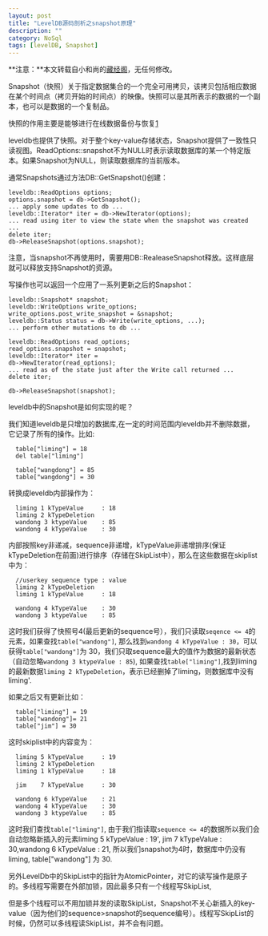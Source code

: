 ```yaml
---
layout: post
title: "LevelDB源码剖析之snapshot原理"
description: ""
category: NoSql
tags: [levelDB, Snapshot]
---
```


**注意：**本文转载自小和尚的[藏经阁][2]，无任何修改。

Snapshot（快照）关于指定数据集合的一个完全可用拷贝，该拷贝包括相应数据在某个时间点（拷贝开始的时间点）的映像。快照可以是其所表示的数据的一个副本，也可以是数据的一个复制品。

快照的作用主要是能够进行在线数据备份与恢复[1][1]

leveldb也提供了快照。对于整个key-value存储状态，Snapshot提供了一致性只读视图。ReadOptions::snapshot不为NULL时表示读取数据库的某一个特定版本。如果Snapshot为NULL，则读取数据库的当前版本。

通常Snapshots通过方法DB::GetSnapshot()创建：

	leveldb::ReadOptions options;
	options.snapshot = db->GetSnapshot();
	... apply some updates to db ...
	leveldb::Iterator* iter = db->NewIterator(options);
	... read using iter to view the state when the snapshot was created
	...
	delete iter;
	db->ReleaseSnapshot(options.snapshot);


注意，当snapshot不再使用时，需要用DB::RealeaseSnapshot释放。这样底层就可以释放支持Snapshot的资源。

写操作也可以返回一个应用了一系列更新之后的Snapshot：

	leveldb::Snapshot* snapshot;
	leveldb::WriteOptions write_options;
	write_options.post_write_snapshot = &snapshot;
	leveldb::Status status = db->Write(write_options, ...);
	... perform other mutations to db ...
	
	leveldb::ReadOptions read_options;
	read_options.snapshot = snapshot;
	leveldb::Iterator* iter =
	db->NewIterator(read_options);
	... read as of the state just after the Write call returned ...
	delete iter;
	 
	db->ReleaseSnapshot(snapshot);

leveldb中的Snapshot是如何实现的呢？

我们知道leveldb是只增加的数据库,在一定的时间范围内leveldb并不删除数据，它记录了所有的操作。比如:

	  table["liming"] = 18
	  del table["liming"]
	   
	  table["wangdong"] = 85
	  table["wangdong"] = 30


转换成leveldb内部操作为：

	  liming 1 kTypeValue     : 18
	  liming 2 kTypeDeletion
	  wandong 3 ktypeValue    : 85
	  wandong 4 kTypeValue    : 30

内部按照key非递减，sequence非递增，kTypeValue非递增排序(保证kTypeDeletion在前面)进行排序（存储在SkipList中），那么在这些数据在skiplist中为：

	  //userkey sequence type : value
	  liming 2 kTypeDeletion
	  liming 1 kTypeValue     : 18
	   
	  wandong 4 kTypeValue    : 30
	  wandong 3 ktypeValue    : 85

这时我们获得了快照号4(最后更新的sequence号），我们只读取`seqence <= 4`的元素，如果查找`table["wandong"]`, 那么找到`wandong 4 kTypeValue : 30`，可以获得`table["wandong"]`为 30，我们只取sequence最大的值作为数据的最新状态（自动忽略`wandong 3 ktypeValue : 85`), 如果查找`table["liming"]`,找到liming的最新数据`liming 2 kTypeDeletion`，表示已经删掉了liming，则数据库中没有liming'.

如果之后又有更新比如：

	  table["liming"] = 19
	  table["wandong"]= 21
	  table["jim"] = 30

这时skiplist中的内容变为：

	  liming 5 kTypeValue     : 19
	  liming 2 kTypeDeletion
	  liming 1 kTypeValue     : 18
	   
	  jim    7 kTypeValue     : 30
	   
	  wandong 6 kTypeValue    : 21
	  wandong 4 kTypeValue    : 30
	  wandong 3 ktypeValue    : 85

这时我们查找`table["liming"]`, 由于我们指读取`sequence <= 4`的数据所以我们会自动忽略新插入的元素liming 5 kTypeValue : 19', jim 7 kTypeValue : 30,wandong 6 kTypeValue : 21, 所以我们snapshot为4时，数据库中仍没有liming, table["wandong"] 为 30.

另外LevelDb中的SkipList中的指针为AtomicPointer，对它的读写操作是原子的。多线程写需要在外部加锁，因此最多只有一个线程写SkipList,

但是多个线程可以不用加锁并发的读取SkipList，Snapshot不关心新插入的key-value（因为他们的sequence>snapshot的sequence编号）。线程写SkipList的时候，仍然可以多线程读SkipList，并不会有问题。

[1]: http://baike.baidu.com/view/16510.htm
[2]: http://blog.xiaoheshang.info/?p=339
